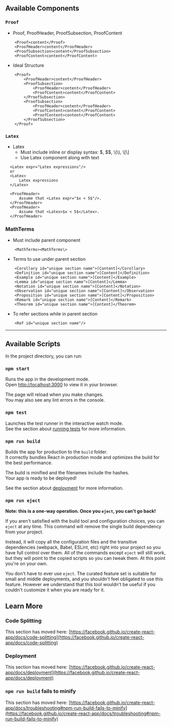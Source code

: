 ## Available Components
### `Proof`
 - Proof, ProofHeader, ProofSubsection, ProofContent

```
    <Proof>content</Proof>
    <ProofHeader>content</ProofHeader>
    <ProofSubsection>content</ProofSubsection>
    <ProofContent>content</ProofContent>
```
 - Ideal Structure
```
    <Proof>
        <ProofHeader>content</ProofHeader>
        <ProofSubsection>
            <ProofHeader>content</ProofHeader>
            <ProofContent>content</ProofContent>
        </ProofSubsection>
        <ProofSubsection>
            <ProofHeader>content</ProofHeader>
            <ProofContent>content</ProofContent>
            <ProofContent>content</ProofContent>
        </ProofSubsection>
    </Proof>
```
### `Latex`
 - Latex
   - Must include inline or display syntax: $, $$, \\(\\), \\[\\]
   - Use Latex component along with text
  ```
    <Latex expr="Latex expressions"/>
    or
    <Latex>
        Latex expressions
    </Latex>
  ```
  ```
    <ProofHeader>
        Assume that <Latex expr="$x < 5$"/>.
    </ProofHeader>
    <ProofHeader>
        Assume that <Latex>$x < 5$</Latex>.
    </ProofHeader>
  ```
### MathTerms
 - Must include parent component

```
    <MathTerms><MathTerms\>
```

 - Terms to use under parent section
```
    <Corollary id="unique section name">[Content]</Corollary>
    <Definition id="unique section name">[Content]</Definition>
    <Example id="unique section name">[Content]</Example>
    <Lemma id="unique section name">[Content]</Lemma>
    <Notation id="unique section name">[Content]</Notation>
    <Observation id="unique section name">[Content]</Observation>
    <Proposition id="unique section name">[Content]</Proposition>
    <Remark id="unique section name">[Content]</Remark>
    <Theorem id="unique section name">[Content]</Theorem>
```
 - To refer sections while in parent section
```
    <Ref id="unique section name"/>
```

---
## Available Scripts

In the project directory, you can run:

### `npm start`

Runs the app in the development mode.\
Open [http://localhost:3000](http://localhost:3000) to view it in your browser.

The page will reload when you make changes.\
You may also see any lint errors in the console.

### `npm test`

Launches the test runner in the interactive watch mode.\
See the section about [running tests](https://facebook.github.io/create-react-app/docs/running-tests) for more information.

### `npm run build`

Builds the app for production to the `build` folder.\
It correctly bundles React in production mode and optimizes the build for the best performance.

The build is minified and the filenames include the hashes.\
Your app is ready to be deployed!

See the section about [deployment](https://facebook.github.io/create-react-app/docs/deployment) for more information.

### `npm run eject`

**Note: this is a one-way operation. Once you `eject`, you can't go back!**

If you aren't satisfied with the build tool and configuration choices, you can `eject` at any time. This command will remove the single build dependency from your project.

Instead, it will copy all the configuration files and the transitive dependencies (webpack, Babel, ESLint, etc) right into your project so you have full control over them. All of the commands except `eject` will still work, but they will point to the copied scripts so you can tweak them. At this point you're on your own.

You don't have to ever use `eject`. The curated feature set is suitable for small and middle deployments, and you shouldn't feel obligated to use this feature. However we understand that this tool wouldn't be useful if you couldn't customize it when you are ready for it.

## Learn More

### Code Splitting

This section has moved here: [https://facebook.github.io/create-react-app/docs/code-splitting](https://facebook.github.io/create-react-app/docs/code-splitting)

### Deployment

This section has moved here: [https://facebook.github.io/create-react-app/docs/deployment](https://facebook.github.io/create-react-app/docs/deployment)

### `npm run build` fails to minify

This section has moved here: [https://facebook.github.io/create-react-app/docs/troubleshooting#npm-run-build-fails-to-minify](https://facebook.github.io/create-react-app/docs/troubleshooting#npm-run-build-fails-to-minify)
